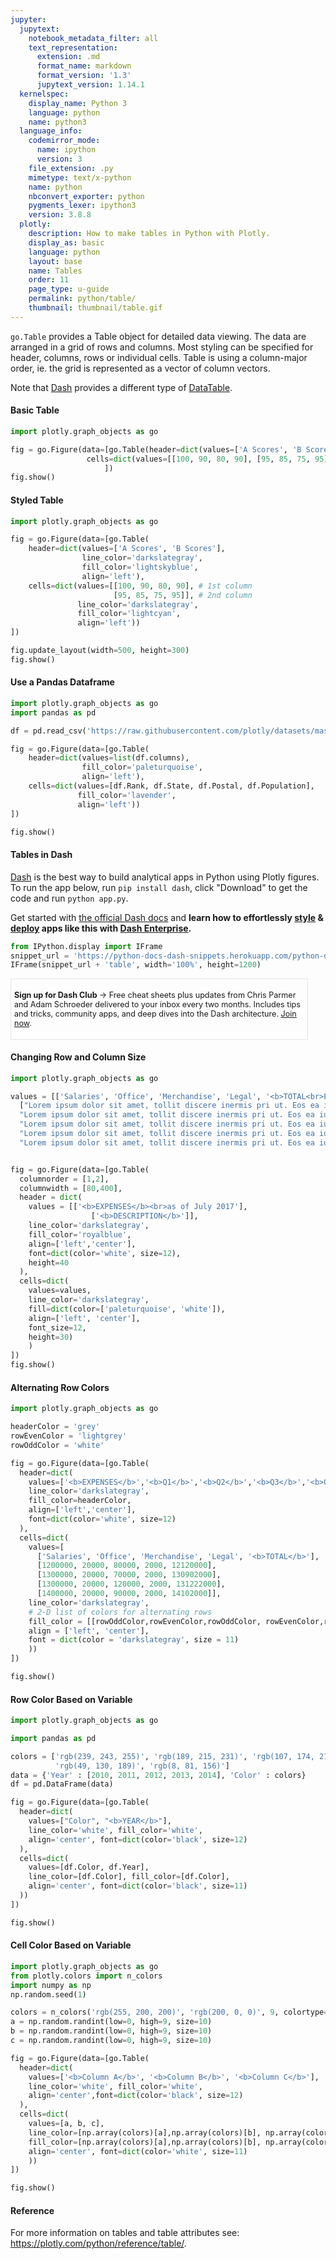 ```yaml
---
jupyter:
  jupytext:
    notebook_metadata_filter: all
    text_representation:
      extension: .md
      format_name: markdown
      format_version: '1.3'
      jupytext_version: 1.14.1
  kernelspec:
    display_name: Python 3
    language: python
    name: python3
  language_info:
    codemirror_mode:
      name: ipython
      version: 3
    file_extension: .py
    mimetype: text/x-python
    name: python
    nbconvert_exporter: python
    pygments_lexer: ipython3
    version: 3.8.8
  plotly:
    description: How to make tables in Python with Plotly.
    display_as: basic
    language: python
    layout: base
    name: Tables
    order: 11
    page_type: u-guide
    permalink: python/table/
    thumbnail: thumbnail/table.gif
---
```


`go.Table` provides a Table object for detailed data viewing. The data are arranged in
a grid of rows and columns. Most styling can be specified for header, columns, rows or individual cells. Table is using a column-major order, ie. the grid is represented as a vector of column vectors.

Note that [Dash](https://dash.plotly.com/) provides a different type of [DataTable](https://dash.plotly.com/datatable).

#### Basic Table

```python
import plotly.graph_objects as go

fig = go.Figure(data=[go.Table(header=dict(values=['A Scores', 'B Scores']),
                 cells=dict(values=[[100, 90, 80, 90], [95, 85, 75, 95]]))
                     ])
fig.show()
```

#### Styled Table

```python
import plotly.graph_objects as go

fig = go.Figure(data=[go.Table(
    header=dict(values=['A Scores', 'B Scores'],
                line_color='darkslategray',
                fill_color='lightskyblue',
                align='left'),
    cells=dict(values=[[100, 90, 80, 90], # 1st column
                       [95, 85, 75, 95]], # 2nd column
               line_color='darkslategray',
               fill_color='lightcyan',
               align='left'))
])

fig.update_layout(width=500, height=300)
fig.show()
```

#### Use a Pandas Dataframe

```python
import plotly.graph_objects as go
import pandas as pd

df = pd.read_csv('https://raw.githubusercontent.com/plotly/datasets/master/2014_usa_states.csv')

fig = go.Figure(data=[go.Table(
    header=dict(values=list(df.columns),
                fill_color='paleturquoise',
                align='left'),
    cells=dict(values=[df.Rank, df.State, df.Postal, df.Population],
               fill_color='lavender',
               align='left'))
])

fig.show()
```

#### Tables in Dash

[Dash](https://plotly.com/dash/) is the best way to build analytical apps in Python using Plotly figures. To run the app below, run `pip install dash`, click "Download" to get the code and run `python app.py`.

Get started  with [the official Dash docs](https://dash.plotly.com/installation) and **learn how to effortlessly [style](https://plotly.com/dash/design-kit/) & [deploy](https://plotly.com/dash/app-manager/) apps like this with <a class="plotly-red" href="https://plotly.com/dash/">Dash Enterprise</a>.**

```python hide_code=true
from IPython.display import IFrame
snippet_url = 'https://python-docs-dash-snippets.herokuapp.com/python-docs-dash-snippets/'
IFrame(snippet_url + 'table', width='100%', height=1200)
```

<div style="font-size: 0.9em;"><div style="width: calc(100% - 30px); box-shadow: none; border: thin solid rgb(229, 229, 229);"><div style="padding: 5px;"><div><p><strong>Sign up for Dash Club</strong> → Free cheat sheets plus updates from Chris Parmer and Adam Schroeder delivered to your inbox every two months. Includes tips and tricks, community apps, and deep dives into the Dash architecture.
<u><a href="https://go.plotly.com/dash-club?utm_source=Dash+Club+2022&utm_medium=graphing_libraries&utm_content=inline">Join now</a></u>.</p></div></div></div></div>


#### Changing Row and Column Size

```python
import plotly.graph_objects as go

values = [['Salaries', 'Office', 'Merchandise', 'Legal', '<b>TOTAL<br>EXPENSES</b>'], #1st col
  ["Lorem ipsum dolor sit amet, tollit discere inermis pri ut. Eos ea iusto timeam, an prima laboramus vim. Id usu aeterno adversarium, summo mollis timeam vel ad",
  "Lorem ipsum dolor sit amet, tollit discere inermis pri ut. Eos ea iusto timeam, an prima laboramus vim. Id usu aeterno adversarium, summo mollis timeam vel ad",
  "Lorem ipsum dolor sit amet, tollit discere inermis pri ut. Eos ea iusto timeam, an prima laboramus vim. Id usu aeterno adversarium, summo mollis timeam vel ad",
  "Lorem ipsum dolor sit amet, tollit discere inermis pri ut. Eos ea iusto timeam, an prima laboramus vim. Id usu aeterno adversarium, summo mollis timeam vel ad",
  "Lorem ipsum dolor sit amet, tollit discere inermis pri ut. Eos ea iusto timeam, an prima laboramus vim. Id usu aeterno adversarium, summo mollis timeam vel ad"]]


fig = go.Figure(data=[go.Table(
  columnorder = [1,2],
  columnwidth = [80,400],
  header = dict(
    values = [['<b>EXPENSES</b><br>as of July 2017'],
                  ['<b>DESCRIPTION</b>']],
    line_color='darkslategray',
    fill_color='royalblue',
    align=['left','center'],
    font=dict(color='white', size=12),
    height=40
  ),
  cells=dict(
    values=values,
    line_color='darkslategray',
    fill=dict(color=['paleturquoise', 'white']),
    align=['left', 'center'],
    font_size=12,
    height=30)
    )
])
fig.show()
```

#### Alternating Row Colors

```python
import plotly.graph_objects as go

headerColor = 'grey'
rowEvenColor = 'lightgrey'
rowOddColor = 'white'

fig = go.Figure(data=[go.Table(
  header=dict(
    values=['<b>EXPENSES</b>','<b>Q1</b>','<b>Q2</b>','<b>Q3</b>','<b>Q4</b>'],
    line_color='darkslategray',
    fill_color=headerColor,
    align=['left','center'],
    font=dict(color='white', size=12)
  ),
  cells=dict(
    values=[
      ['Salaries', 'Office', 'Merchandise', 'Legal', '<b>TOTAL</b>'],
      [1200000, 20000, 80000, 2000, 12120000],
      [1300000, 20000, 70000, 2000, 130902000],
      [1300000, 20000, 120000, 2000, 131222000],
      [1400000, 20000, 90000, 2000, 14102000]],
    line_color='darkslategray',
    # 2-D list of colors for alternating rows
    fill_color = [[rowOddColor,rowEvenColor,rowOddColor, rowEvenColor,rowOddColor]*5],
    align = ['left', 'center'],
    font = dict(color = 'darkslategray', size = 11)
    ))
])

fig.show()
```

#### Row Color Based on Variable

```python
import plotly.graph_objects as go

import pandas as pd

colors = ['rgb(239, 243, 255)', 'rgb(189, 215, 231)', 'rgb(107, 174, 214)',
          'rgb(49, 130, 189)', 'rgb(8, 81, 156)']
data = {'Year' : [2010, 2011, 2012, 2013, 2014], 'Color' : colors}
df = pd.DataFrame(data)

fig = go.Figure(data=[go.Table(
  header=dict(
    values=["Color", "<b>YEAR</b>"],
    line_color='white', fill_color='white',
    align='center', font=dict(color='black', size=12)
  ),
  cells=dict(
    values=[df.Color, df.Year],
    line_color=[df.Color], fill_color=[df.Color],
    align='center', font=dict(color='black', size=11)
  ))
])

fig.show()
```

#### Cell Color Based on Variable

```python
import plotly.graph_objects as go
from plotly.colors import n_colors
import numpy as np
np.random.seed(1)

colors = n_colors('rgb(255, 200, 200)', 'rgb(200, 0, 0)', 9, colortype='rgb')
a = np.random.randint(low=0, high=9, size=10)
b = np.random.randint(low=0, high=9, size=10)
c = np.random.randint(low=0, high=9, size=10)

fig = go.Figure(data=[go.Table(
  header=dict(
    values=['<b>Column A</b>', '<b>Column B</b>', '<b>Column C</b>'],
    line_color='white', fill_color='white',
    align='center',font=dict(color='black', size=12)
  ),
  cells=dict(
    values=[a, b, c],
    line_color=[np.array(colors)[a],np.array(colors)[b], np.array(colors)[c]],
    fill_color=[np.array(colors)[a],np.array(colors)[b], np.array(colors)[c]],
    align='center', font=dict(color='white', size=11)
    ))
])

fig.show()
```

#### Reference
For more information on tables and table attributes see: https://plotly.com/python/reference/table/.
